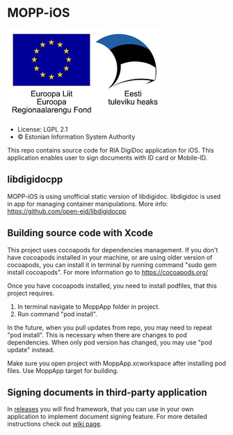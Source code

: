 # MOPP-iOS

![EU Regional Development Fund](EL_Regionaalarengu_Fond_horisontaalne-vaike.jpg)

* License: LGPL 2.1
* &copy; Estonian Information System Authority

This repo contains source code for RIA DigiDoc application for iOS. This application enables user to sign documents with ID card or Mobile-ID.

## libdigidocpp
MOPP-iOS is using unofficial static version of libdigidoc. libdigidoc is used in app for managing container manipulations. More info: https://github.com/open-eid/libdigidocpp


## Building source code with Xcode
This project uses cocoapods for dependencies management. If you don't have cocoapods installed in your machine, or are using older version of cocoapods, you can install it in terminal by running command "sudo gem install cocoapods". For more information go to https://cocoapods.org/

Once you have cocoapods installed, you need to install podfiles, that this project requires.
 1. In terminal navigate to MoppApp folder in project.
 2. Run command "pod install".

In the future, when you pull updates from repo, you may need to repeat "pod install". This is necessary when there are changes to pod dependencies. When only pod version has changed, you may use "pod update" instead.

Make sure you open project with MoppApp.xcworkspace after installing pod files. Use MoppApp target for building.

## Signing documents in third-party application
In [releases](https://github.com/open-eid/MOPP-iOS/releases) you will find framework, that you can use in your own application to implement document signing feature. For more detailed instructions check out [wiki page](https://github.com/open-eid/MOPP-iOS/wiki).
